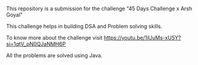This repository is a submission for the challenge "45 Days Challenge x Arsh Goyal"

This challenge helps in building DSA and Problem solving skills.

To know more about the challenge visit https://youtu.be/1iUuMs-xU5Y?si=1qtV_pN0QJaNMH6P

All the problems are solved using Java.
